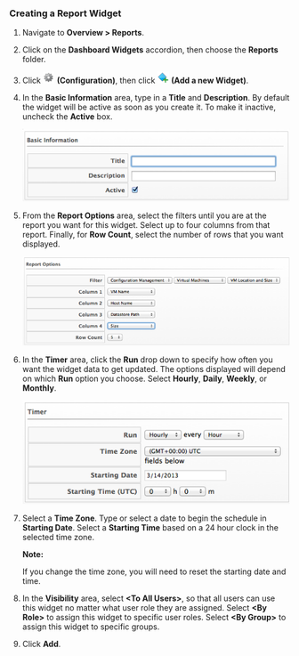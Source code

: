 ### Creating a Report Widget

1.  Navigate to **Overview > Reports**.

2.  Click on the **Dashboard Widgets** accordion, then choose the
    **Reports** folder.

3.  Click ![1847](../images/1847.png) **(Configuration)**, then click
    ![1862](../images/1862.png) **(Add a new Widget)**.

4.  In the **Basic Information** area, type in a **Title** and
    **Description**. By default the widget will be active as soon as you
    create it. To make it inactive, uncheck the **Active** box.

    ![2265](../images/2265.png)

5.  From the **Report Options** area, select the filters until you are
    at the report you want for this widget. Select up to four columns
    from that report. Finally, for **Row Count**, select the number of
    rows that you want displayed.

    ![2266](../images/2266.png)

6.  In the **Timer** area, click the **Run** drop down to specify how
    often you want the widget data to get updated. The options displayed
    will depend on which **Run** option you choose. Select **Hourly**,
    **Daily**, **Weekly**, or **Monthly**.

    ![2267](../images/2267.png)

7.  Select a **Time Zone**. Type or select a date to begin the schedule in **Starting Date**. Select a **Starting Time** based on a 24 hour clock in the selected time zone.

    **Note:**

    If you change the time zone, you will need to reset the starting date and time.

8.  In the **Visibility** area, select **\<To All Users\>**, so that all users can use this widget no matter what user role they are assigned. Select **\<By Role\>** to assign this widget to specific user roles. Select **\<By Group\>** to assign this widget to specific groups.

9.  Click **Add**.
